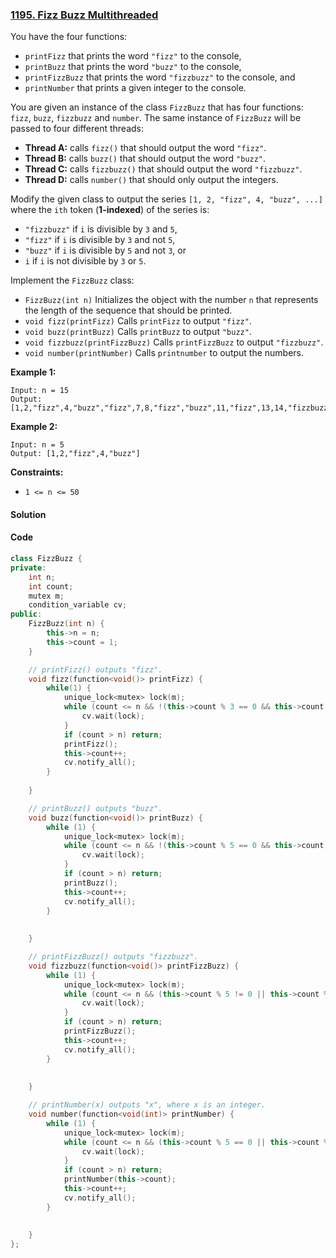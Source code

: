 ### [1195. Fizz Buzz Multithreaded](https://leetcode.com/problems/fizz-buzz-multithreaded/)

You have the four functions:

- `printFizz` that prints the word `"fizz"` to the console,
- `printBuzz` that prints the word `"buzz"` to the console,
- `printFizzBuzz` that prints the word `"fizzbuzz"` to the console, and
- `printNumber` that prints a given integer to the console.

You are given an instance of the class `FizzBuzz` that has four functions: `fizz`, `buzz`, `fizzbuzz` and `number`. The same instance of `FizzBuzz` will be passed to four different threads:

- **Thread A:** calls `fizz()` that should output the word `"fizz"`.
- **Thread B:** calls `buzz()` that should output the word `"buzz"`.
- **Thread C:** calls `fizzbuzz()` that should output the word `"fizzbuzz"`.
- **Thread D:** calls `number()` that should only output the integers.

Modify the given class to output the series `[1, 2, "fizz", 4, "buzz", ...]` where the `ith` token (**1-indexed**) of the series is:

- `"fizzbuzz"` if `i` is divisible by `3` and `5`,
- `"fizz"` if `i` is divisible by `3` and not `5`,
- `"buzz"` if `i` is divisible by `5` and not `3`, or
- `i` if `i` is not divisible by `3` or `5`.

Implement the `FizzBuzz` class:

- `FizzBuzz(int n)` Initializes the object with the number `n` that represents the length of the sequence that should be printed.
- `void fizz(printFizz)` Calls `printFizz` to output `"fizz"`.
- `void buzz(printBuzz)` Calls `printBuzz` to output `"buzz"`.
- `void fizzbuzz(printFizzBuzz)` Calls `printFizzBuzz` to output `"fizzbuzz"`.
- `void number(printNumber)` Calls `printnumber` to output the numbers.

 

**Example 1:**

```
Input: n = 15
Output: [1,2,"fizz",4,"buzz","fizz",7,8,"fizz","buzz",11,"fizz",13,14,"fizzbuzz"]
```

**Example 2:**

```
Input: n = 5
Output: [1,2,"fizz",4,"buzz"]
```

 

**Constraints:**

- `1 <= n <= 50`

#### Solution



#### Code

```c++
class FizzBuzz {
private:
    int n;
    int count;
    mutex m;
    condition_variable cv;
public:
    FizzBuzz(int n) {
        this->n = n;
        this->count = 1;
    }

    // printFizz() outputs "fizz".
    void fizz(function<void()> printFizz) {
        while(1) {
            unique_lock<mutex> lock(m);
            while (count <= n && !(this->count % 3 == 0 && this->count % 5 != 0)) {
                cv.wait(lock);
            }
            if (count > n) return;
            printFizz();
            this->count++;
            cv.notify_all();
        }
        
    }

    // printBuzz() outputs "buzz".
    void buzz(function<void()> printBuzz) {
        while (1) {
            unique_lock<mutex> lock(m);
            while (count <= n && !(this->count % 5 == 0 && this->count % 3 != 0)) {
                cv.wait(lock);
            }
            if (count > n) return;
            printBuzz();
            this->count++;
            cv.notify_all();
        }
        
        
    }

    // printFizzBuzz() outputs "fizzbuzz".
	void fizzbuzz(function<void()> printFizzBuzz) {
        while (1) {
            unique_lock<mutex> lock(m);
            while (count <= n && (this->count % 5 != 0 || this->count % 3 != 0)) {
                cv.wait(lock);
            }
            if (count > n) return;
            printFizzBuzz();
            this->count++;
            cv.notify_all();
        }
        
        
    }

    // printNumber(x) outputs "x", where x is an integer.
    void number(function<void(int)> printNumber) {
        while (1) {
            unique_lock<mutex> lock(m);
            while (count <= n && (this->count % 5 == 0 || this->count % 3 == 0)) {
                cv.wait(lock);
            }
            if (count > n) return;
            printNumber(this->count);
            this->count++;
            cv.notify_all();
        }
        
        
    }
};
```



